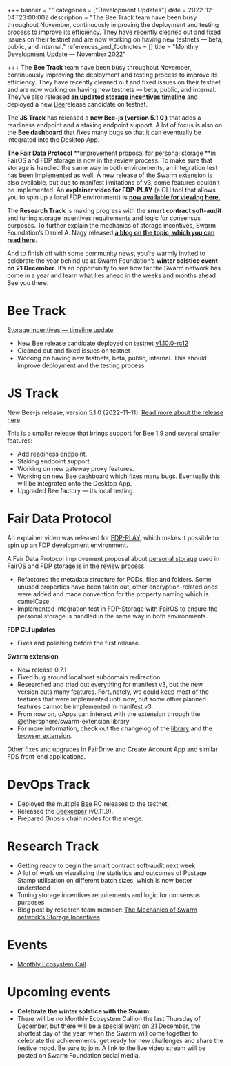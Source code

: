 +++
banner = ""
categories = ["Development Updates"]
date = 2022-12-04T23:00:00Z
description = "The Bee Track team have been busy throughout November, continuously improving the deployment and testing process to improve its efficiency. They have recently cleaned out and fixed issues on their testnet and are now working on having new testnets — beta, public, and internal."
references_and_footnotes = []
title = "Monthly Development Update — November 2022"

+++
The **Bee Track** team have been busy throughout November, continuously improving the deployment and testing process to improve its efficiency. They have recently cleaned out and fixed issues on their testnet and are now working on having new testnets — beta, public, and internal. They’ve also released [**an updated storage incentives timeline**](https://medium.com/ethereum-swarm/storage-incentives-timeline-update-26ab959d8ca3) and deployed a new [Bee](https://github.com/ethersphere/bee)release candidate on testnet.

The **JS Track** has released a **new Bee-js (version 5.1.0 )** that adds a readiness endpoint and a staking endpoint support. A lot of focus is also on the **Bee dashboard** that fixes many bugs so that it can eventually be integrated into the Desktop App.

**The Fair Data Protocol** [**improvement proposal for personal storage **](https://github.com/fairDataSociety/FIPs/pull/61)in FairOS and FDP storage is now in the review process. To make sure that storage is handled the same way in both environments, an integration test has been implemented as well. A new release of the Swarm extension is also available, but due to manifest limitations of v3, some features couldn’t be implemented. An **explainer video for FDP-PLAY** (a CLI tool that allows you to spin up a local FDP environment) **is** [**now available for viewing here.**](https://www.youtube.com/watch?v=YnLPKlJd70w)

The **Research Track** is making progress with the **smart contract soft-audit** and tuning storage incentives requirements and logic for consensus purposes. To further explain the mechanics of storage incentives, Swarm Foundation’s Daniel A. Nagy released [**a blog on the topic, which you can read here**](https://medium.com/ethereum-swarm/the-mechanics-of-swarm-networks-storage-incentives-3bf68bf64ceb).

And to finish off with some community news, you’re warmly invited to celebrate the year behind us at Swarm Foundation’s **winter solstice event on 21 December**. It’s an opportunity to see how far the Swarm network has come in a year and learn what lies ahead in the weeks and months ahead. See you there.

# **Bee Track**

[Storage incentives — timeline update](https://medium.com/ethereum-swarm/storage-incentives-timeline-update-26ab959d8ca3)

* New Bee release candidate deployed on testnet [v1.10.0-rc12](https://github.com/ethersphere/bee/releases/tag/v1.10.0-rc12)
* Cleaned out and fixed issues on testnet
* Working on having new testnets, beta, public, internal. This should improve deployment and the testing process

# **JS Track**

New Bee-js release, version 5.1.0 (2022–11–11). [Read more about the release here](https://github.com/ethersphere/bee-js/releases/tag/v5.1.0).

This is a smaller release that brings support for Bee 1.9 and several smaller features:

* Add readiness endpoint.
* Staking endpoint support.
* Working on new gateway proxy features.
* Working on new Bee dashboard which fixes many bugs. Eventually this will be integrated onto the Desktop App.
* Upgraded Bee factory — its local testing.

# **Fair Data Protocol**

An explainer video was released for [FDP-PLAY](https://www.youtube.com/watch?v=YnLPKlJd70w), which makes it possible to spin up an FDP development environment.

A Fair Data Protocol improvement proposal about [personal storage](https://github.com/fairDataSociety/FIPs/pull/61) used in FairOS and FDP storage is in the review process.

* Refactored the metadata structure for PODs, files and folders. Some unused properties have been taken out, other encryption-related ones were added and made convention for the property naming which is camelCase.
* Implemented integration test in FDP-Storage with FairOS to ensure the personal storage is handled in the same way in both environments.

**FDP CLI updates**

* Fixes and polishing before the first release.

**Swarm extension**

* New release 0.7.1
* Fixed bug around localhost subdomain redirection
* Researched and tried out everything for manifest v3, but the new version cuts many features. Fortunately, we could keep most of the features that were implemented until now, but some other planned features cannot be implemented in manifest v3.
* From now on, dApps can interact with the extension through the @ethersphere/swarm-extension library
* For more information, check out the changelog of the [library](https://github.com/ethersphere/swarm-extension/blob/master/library/CHANGELOG.md) and the [browser extension](https://github.com/ethersphere/swarm-extension/blob/master/CHANGELOG.md).

Other fixes and upgrades in FairDrive and Create Account App and similar FDS front-end applications.

# **DevOps Track**

* Deployed the multiple [Bee](https://github.com/ethersphere/bee) RC releases to the testnet.
* Released the [Beekeeper](https://github.com/ethersphere/beekeeper) (v0.11.9).
* Prepared Gnosis chain nodes for the merge.

# **Research Track**

* Getting ready to begin the smart contract soft-audit next week
* A lot of work on visualising the statistics and outcomes of Postage Stamp utilisation on different batch sizes, which is now better understood
* Tuning storage incentives requirements and logic for consensus purposes
* Blog post by research team member: [The Mechanics of Swarm network’s Storage Incentives](https://medium.com/ethereum-swarm/the-mechanics-of-swarm-networks-storage-incentives-3bf68bf64ceb)

# **Events**

* [Monthly Ecosystem Call](https://medium.com/ethereum-swarm/monthly-ecosystem-call-24-november-2022-recap-28b771b81569)

# **Upcoming events**

* **Celebrate the winter solstice with the Swarm**
* There will be no Monthly Ecosystem Call on the last Thursday of December, but there will be a special event on 21 December, the shortest day of the year, when the Swarm will come together to celebrate the achievements, get ready for new challenges and share the festive mood. Be sure to join. A link to the live video stream will be posted on Swarm Foundation social media.